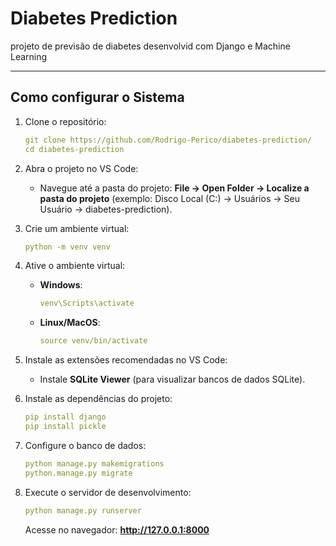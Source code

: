 # Diabetes Prediction

projeto de previsão de diabetes desenvolvid com Django e Machine Learning

---

## **Como configurar o Sistema**

1. Clone o repositório:
   ```yaml
   git clone https://github.com/Rodrigo-Perico/diabetes-prediction/
   cd diabetes-prediction
   ```

2. Abra o projeto no VS Code:
   - Navegue até a pasta do projeto:
     **File -> Open Folder -> Localize a pasta do projeto** (exemplo: Disco Local (C:) -> Usuários -> Seu Usuário -> diabetes-prediction).

3. Crie um ambiente virtual:
   ```yaml
   python -m venv venv
   ```

4. Ative o ambiente virtual:
   - **Windows**:
     ```yaml
     venv\Scripts\activate
     ```
   - **Linux/MacOS**:
     ```yaml
     source venv/bin/activate
     ```

5. Instale as extensões recomendadas no VS Code:
   - Instale **SQLite Viewer** (para visualizar bancos de dados SQLite).

6. Instale as dependências do projeto:
   ```yaml
   pip install django
   pip install pickle
   ```

7. Configure o banco de dados:
   ```yaml
   python manage.py makemigrations
   python.manage.py migrate
   ```

8. Execute o servidor de desenvolvimento:
   ```yaml
   python manage.py runserver
   ```

   Acesse no navegador: **http://127.0.0.1:8000**
